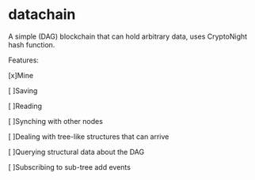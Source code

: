 # datachain
A simple (DAG) blockchain that can hold arbitrary data, uses CryptoNight hash function.

Features:

[x]Mine

[ ]Saving

[ ]Reading

[ ]Synching with other nodes

[ ]Dealing with tree-like structures that can arrive

[ ]Querying structural data about the DAG

[ ]Subscribing to sub-tree add events

